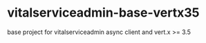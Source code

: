 vitalserviceadmin-base-vertx35
==============================

base project for vitalserviceadmin async client and vert.x >= 3.5
